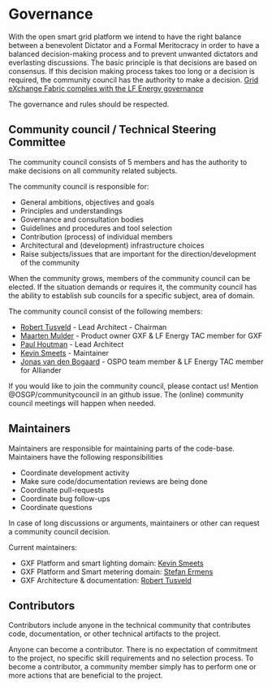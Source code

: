 <!--
SPDX-FileCopyrightText: Contributors to the GXF project

SPDX-License-Identifier: Apache-2.0
-->

# Governance

With the open smart grid platform we intend to have the right balance between a benevolent Dictator and a Formal Meritocracy in order to have a balanced decision-making process and to prevent unwanted dictators and everlasting discussions. The basic principle is that decisions are based on consensus. If this decision making process takes too long or a decision is required, the community council has the authority to make a decision. [Grid eXchange Fabric complies with the LF Energy governance](https://www.lfenergy.org/governance/)

The governance and rules should be respected.

## Community council / Technical Steering Committee

The community council consists of 5 members and has the authority to make decisions on all community related subjects.

The community council is responsible for:

* General ambitions, objectives and goals
* Principles and understandings
* Governance and consultation bodies
* Guidelines and procedures and tool selection
* Contribution \(process\) of individual members
* Architectural and \(development\) infrastructure choices
* Raise subjects/issues that are important for the direction/development of the community

When the community grows, members of the community council can be elected. If the situation demands or requires it, the community council has the ability to establish sub councils for a specific subject, area of domain.

The community council consist of the following members:

* [Robert Tusveld](https://github.com/rtusveld) - Lead Architect - Chairman 
* [Maarten Mulder](mailto:maarten.mulder@alliander.com) - Product owner GXF & LF Energy TAC member for GXF
* [Paul Houtman](https://github.com/phoutman) - Lead Architect
* [Kevin Smeets](https://github.com/kevinsmeets) - Maintainer 
* [Jonas van den Bogaard](https://github.com/Jonasvdbo) - OSPO team member & LF Energy TAC member for Alliander

If you would like to join the community council, please contact us! Mention @OSGP/communitycouncil in an github issue. The \(online\) community council meetings will happen when needed.

## Maintainers

Maintainers are responsible for maintaining parts of the code-base. Maintainers have the following responsibilities

* Coordinate development activity
* Make sure code/documentation reviews are being done
* Coordinate pull-requests
* Coordinate bug follow-ups
* Coordinate questions

In case of long discussions or arguments, maintainers or other can request a community council decision.

Current maintainers:

* GXF Platform and smart lighting domain: [Kevin Smeets](https://github.com/kevinsmeets)
* GXF Platform and Smart metering domain: [Stefan Ermens](https://github.com/stefanermens)
* GXF Architecture & documentation: [Robert Tusveld](https://github.com/rtusveld)

## Contributors

Contributors include anyone in the technical community that contributes code, documentation, or other technical artifacts to the project.

Anyone can become a contributor. There is no expectation of commitment to the project, no specific skill requirements and no selection process. To become a contributor, a community member simply has to perform one or more actions that are beneficial to the project.

